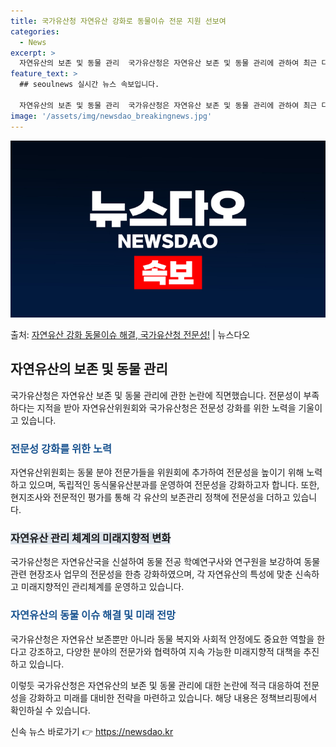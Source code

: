 ```yaml
---
title: 국가유산청 자연유산 강화로 동물이슈 전문 지원 선보여
categories:
  - News
excerpt: >
  자연유산의 보존 및 동물 관리  국가유산청은 자연유산 보존 및 동물 관리에 관하여 최근 다양한 비판에 직면하…
feature_text: >
  ## seoulnews 실시간 뉴스 속보입니다.

  자연유산의 보존 및 동물 관리  국가유산청은 자연유산 보존 및 동물 관리에 관하여 최근 다양한 비판에 직면하…
image: '/assets/img/newsdao_breakingnews.jpg'
---
```


![뉴스다오 속보](/assets/img/newsdao_breakingnews.jpg)

<p>출처: <a href="https://newsdao.kr/4516" rel="dofollow">자연유산 강화 동물이슈 해결, 국가유산청 전문성!</a> | 뉴스다오</p>

<h2 data-ke-size="size26">자연유산의 보존 및 동물 관리</h2>
국가유산청은 자연유산 보존 및 동물 관리에 관한 논란에 직면했습니다. 전문성이 부족하다는 지적을 받아 자연유산위원회와 국가유산청은 전문성 강화를 위한 노력을 기울이고 있습니다.

<h3><b><span style="color: #1a5490;">전문성 강화를 위한 노력</span></b></h3>
자연유산위원회는 동물 분야 전문가들을 위원회에 추가하여 전문성을 높이기 위해 노력하고 있으며, 독립적인 동식물유산분과를 운영하여 전문성을 강화하고자 합니다. 또한, 현지조사와 전문적인 평가를 통해 각 유산의 보존관리 정책에 전문성을 더하고 있습니다. 

<h3><b><span style="background-color: #21538527;">자연유산 관리 체계의 미래지향적 변화</span></b></h3>
국가유산청은 자연유산국을 신설하여 동물 전공 학예연구사와 연구원을 보강하여 동물 관련 현장조사 업무의 전문성을 한층 강화하였으며, 각 자연유산의 특성에 맞춘 신속하고 미래지향적인 관리체계를 운영하고 있습니다.

<h3><b><span style="color: #1a5490;">자연유산의 동물 이슈 해결 및 미래 전망</span></b></h3>
국가유산청은 자연유산 보존뿐만 아니라 동물 복지와 사회적 안정에도 중요한 역할을 한다고 강조하고, 다양한 분야의 전문가와 협력하여 지속 가능한 미래지향적 대책을 추진하고 있습니다. 

이렇듯 국가유산청은 자연유산의 보존 및 동물 관리에 대한 논란에 적극 대응하여 전문성을 강화하고 미래를 대비한 전략을 마련하고 있습니다. 해당 내용은 정책브리핑에서 확인하실 수 있습니다. 

신속 뉴스 바로가기 👉 <a href="https://newsdao.kr" rel="dofollow">https://newsdao.kr</a>


